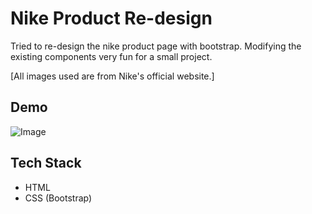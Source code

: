 
# Nike Product Re-design

Tried to re-design the nike product page with bootstrap. Modifying the existing components very fun for a small project. 

[All images used are from Nike's official website.]

## Demo

![Image](https://github.com/user-attachments/assets/f7eab247-5944-4a24-a86e-d8e7cd5a305b)


## Tech Stack

- HTML
- CSS (Bootstrap)

